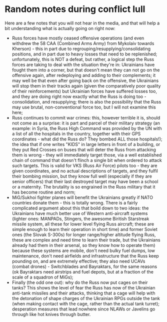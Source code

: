 Random notes during conflict lull
=================================

Here are a few notes that you will not hear in the media, and that will help a bit understanding what is actually going on right now:

- Russ forces have mostly ceased offensive operations (and even withdrew the 58 CAA (Combined Arms Army) from Mykolaiv towards Kherson) - this in part due to regrouping/resupplying/consolidating positions, and in part due to heavy losses that need to be replenished; unfortunately, this is NOT a defeat, but rather, a logical step the Russ forces are taking to deal with the situation they're in: Ukrainians have fought them into a corner, but that doesn't mean they can not go on the offensive again, after redeploying and adding to their complements; it may well be that even after going back on the offensive, the Ukrainians will stop them in their tracks again (given the comparatively poor quality of their reinforcements) but Ukrainian forces have suffered losses too, and they are doing right now exactly what the Russ is doing too - consolidation, and resupplying; there is also the possibility that the Russ may use brutal, non-conventional force too, but I will not examine this here;
- Russ continues to commit war crimes: this, however terrible it is, should not come as a surprise: it is part and parcel of their military strategy (an example: in Syria, the Russ High Command was provided by the UN with a list of all the hospitals in the country, together with their GPS coordinates - what did the Russ do? They bombed ALL those hospitals!); the idea that if one writes "KIDS" in large letters in front of a building, or they put Red Crosses on buses that will deter the Russ from attacking them is wrong - they will immediately target those, via a well established chain of command that doesn't flinch a single bit when ordered to attack such targets. This is valid for VKS (Russ Air Force) pilots too - they are given coordinates, and no actual descriptions of targets, and they fulfil their bombing mission, but they know full well (especially if they are senior officers) that their last destroyed target may have been a school or a maternity. The brutality is so engrained in the Russ military that it has become routine and norm;
- MiG/Sukhoi fighter planes will benefit the Ukrainians greatly if NATO countries donate them - this is totally wrong. There is a fairly complicated argument about this that boild down to two ideas: the Ukrainians have much better use of Western anti-aircraft systems (lighter ones: MANPADs, Stingers, the awesome Biritish Starstreak missile system, all these for lower level flying Russ aircraft; these are simple enough to learn their operation in short time) and former Soviet ones (the Slovak S-300s) for longer range/higher altitude flying Russ, these are complex and need time to learn their trade, but the Ukrainians already had them in their arsenal, so they know how to operate them) because these systems are mobile, don't need bulky fuel dumps, low maintenance, don't need airfields and infrastructure that the Russ keep pounding on, and are extremely effective; they also need UCAVs (combat drones) - Switchblades and Bayraktars, for the same reasons (ok Bayraktars need airstrips and fuel depots, but at a fraction of the scale of a squadron of MiGs);
- Finally (the odd one out): why do the Russ now put cages on their tanks? This shows the level of fear the Russ has now of the Ukrainian anti-tank missiles and their attacks, thinking that a cage will help with the detonation of shape charges of the Ukrainian RPGs outside the tank (when making contact with the cage, rather than the actual tank turret); desperation measures that lead nowhere since NLAWs or Javelins go through like hot knives through butter.
